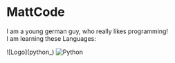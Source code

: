 <h1>MattCode</h1>
<p>
  I am a young german guy, who really likes programming!
  <br>
  I am learning these Languages:
</p>
![Logo](python_)
<img alt="Python" src="js_logo.svg">
